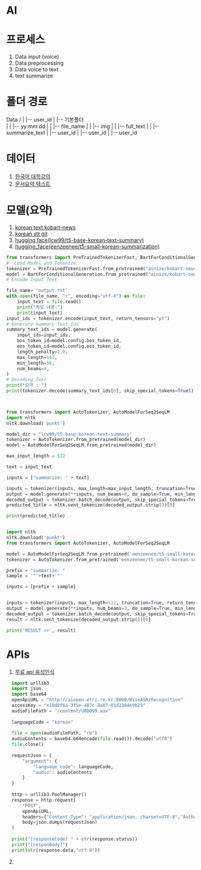 # AI
# 프로세스

1. Data input (voice)
2. Data preprocessing
3. Data voice to text
4. text summarize


# 폴더 경로
Data /
|
|-- user_id 
|   |-- 기본폴더      
|   |   |-- yy:mm:dd
|   |       |-- file_name
|   |           |-- img
|   |           |-- full_text
|   |           |-- summarize_text
|
|-- user_id 
|
|-- user_id 
|
|-- user_id 




# 데이터
1. [한국어 대학강의](https://aihub.or.kr/aihubdata/data/view.do?currMenu=115&topMenu=100&aihubDataSe=data&dataSetSn=71627)
2. [문서요약 텍스트](https://aihub.or.kr/aihubdata/data/view.do?currMenu=115&topMenu=100&aihubDataSe=realm&dataSetSn=97)

# 모델(요약)
1. [korean text kobart-news](https://huggingface.co/ainize/kobart-news)
2. [korean stt git](https://github.com/topics/korean-stt)
3.  [hugging face(lcw99/t5-base-korean-text-summary)](https://huggingface.co/lcw99/t5-base-korean-text-summary)
4.  [hugging_face(eenzeenee/t5-small-korean-summarization)](https://huggingface.co/eenzeenee/t5-small-korean-summarization)

```python
from transformers import PreTrainedTokenizerFast, BartForConditionalGeneration
#  Load Model and Tokenize
tokenizer = PreTrainedTokenizerFast.from_pretrained("ainize/kobart-news")
model = BartForConditionalGeneration.from_pretrained("ainize/kobart-news")
# Encode Input Text

file_name= 'output.txt'
with open(file_name, "r", encoding="utf-8") as file:
    input_text = file.read()
    print("파일 내용:")
    print(input_text)
input_ids = tokenizer.encode(input_text, return_tensors="pt")
# Generate Summary Text Ids
summary_text_ids = model.generate(
    input_ids=input_ids,
    bos_token_id=model.config.bos_token_id,
    eos_token_id=model.config.eos_token_id,
    length_penalty=2.0,
    max_length=142,
    min_length=56,
    num_beams=4,
)
# Decoding Text
print("요약 : ")
print(tokenizer.decode(summary_text_ids[0], skip_special_tokens=True))



from transformers import AutoTokenizer, AutoModelForSeq2SeqLM
import nltk
nltk.download('punkt')

model_dir = "lcw99/t5-base-korean-text-summary"
tokenizer = AutoTokenizer.from_pretrained(model_dir)
model = AutoModelForSeq2SeqLM.from_pretrained(model_dir)

max_input_length = 512

text = input_text

inputs = ["summarize: " + text]

inputs = tokenizer(inputs, max_length=max_input_length, truncation=True, return_tensors="pt")
output = model.generate(**inputs, num_beams=8, do_sample=True, min_length=10, max_length=100)
decoded_output = tokenizer.batch_decode(output, skip_special_tokens=True)[0]
predicted_title = nltk.sent_tokenize(decoded_output.strip())[0]

print(predicted_title)


import nltk
nltk.download('punkt')
from transformers import AutoTokenizer, AutoModelForSeq2SeqLM

model = AutoModelForSeq2SeqLM.from_pretrained('eenzeenee/t5-small-korean-summarization')
tokenizer = AutoTokenizer.from_pretrained('eenzeenee/t5-small-korean-summarization')

prefix = "summarize: "
sample = '"'+text+'"'

inputs = [prefix + sample]


inputs = tokenizer(inputs, max_length=512, truncation=True, return_tensors="pt")
output = model.generate(**inputs, num_beams=3, do_sample=True, min_length=10, max_length=64)
decoded_output = tokenizer.batch_decode(output, skip_special_tokens=True)[0]
result = nltk.sent_tokenize(decoded_output.strip())[0]

print('RESULT >>', result)


```

# APIs
1. [무료 api 음성인식](https://aiopen.etri.re.kr/guide/Recognition)
```python
  import urllib3
  import json
  import base64
  openApiURL = "http://aiopen.etri.re.kr:8000/WiseASR/Recognition"
  accessKey = "e10d8f6a-3f5e-487c-8a87-01d2384e9b25"
  audioFilePath = "/content/U00099.wav"
  
  languageCode = "korean"
   
  file = open(audioFilePath, "rb")
  audioContents = base64.b64encode(file.read()).decode("utf8")
  file.close()
   
  requestJson = {    
      "argument": {
          "language_code": languageCode,
          "audio": audioContents
      }
  }
   
  http = urllib3.PoolManager()
  response = http.request(
      "POST",
      openApiURL,
      headers={"Content-Type": "application/json; charset=UTF-8","Authorization": accessKey},
      body=json.dumps(requestJson)
  )
   
  print("[responseCode] " + str(response.status))
  print("[responBody]")
  print(str(response.data,"utf-8"))
```
2. 

